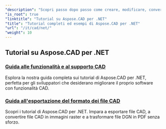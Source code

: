 ```yaml
---
"description": "Scopri passo dopo passo come creare, modificare, convertire e manipolare disegni CAD nelle tue applicazioni .NET con facilità ed efficienza. Perfetto sia per principianti che per professionisti."
"is_root": true
"linktitle": "Tutorial su Aspose.CAD per .NET"
"title": "Tutorial completi ed esempi di Aspose.CAD per .NET"
"url": "/it/cad/net/"
"weight": 10
---
```


## Tutorial su Aspose.CAD per .NET
### [Guida alle funzionalità e al supporto CAD](./guide-to-cad-features-and-support/)
Esplora la nostra guida completa sui tutorial di Aspose.CAD per .NET, perfetta per gli sviluppatori che desiderano migliorare il proprio software con funzionalità CAD.
### [Guida all'esportazione del formato dei file CAD](./guide-to-exporting-cad-format/)
Scopri i tutorial di Aspose.CAD per .NET. Impara a esportare file CAD, a convertire file CAD in immagini raster e a trasformare file DGN in PDF senza sforzo.